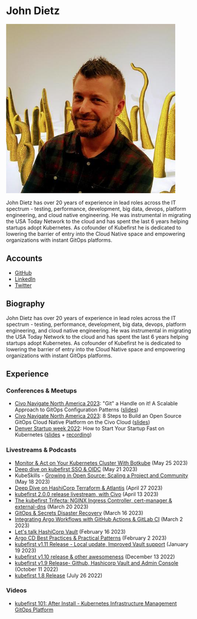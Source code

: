 # John Dietz

![John Dietz smiling](../pictures/john.jpeg)

John Dietz has over 20 years of experience in lead roles across the IT spectrum - testing, performance, development, big data, devops, platform engineering, and cloud native engineering. He was instrumental in migrating the USA Today Network to the cloud and has spent the last 6 years helping startups adopt Kubernetes. As cofounder of Kubefirst he is dedicated to lowering the barrier of entry into the Cloud Native space and empowering organizations with instant GitOps platforms.

## Accounts

- [GitHub](https://github.com/johndietz)
- [LinkedIn](https://www.linkedin.com/in/jd-k8s/)
- [Twitter](https://twitter.com/vitamindietz)

## Biography

John Dietz has over 20 years of experience in lead roles across the IT spectrum - testing, performance, development, big data, devops, platform engineering, and cloud native engineering. He was instrumental in migrating the USA Today Network to the cloud and has spent the last 6 years helping startups adopt Kubernetes. As cofounder of Kubefirst he is dedicated to lowering the barrier of entry into the Cloud Native space and empowering organizations with instant GitOps platforms.

## Experience

### Conferences & Meetups

- [Civo Navigate North America 2023](https://www.civo.com/navigate/north-america-2023): "Git" a Handle on it! A Scalable Approach to GitOps Configuration Patterns ([slides](../slides/Civo%20Navigate%20North%20America%202023%20-%20Git%20a%20Handle%20on%20it%2C%20A%20Scalable%20Approach%20to%20GitOps%20Configuration%20Patterns.pdf))
- [Civo Navigate North America 2023](https://www.civo.com/navigate/north-america-2023): 8 Steps to Build an Open Source GitOps Cloud Native Platform on the Civo Cloud ([slides](../slides/Civo%20Navigate%20North%20America%202023%20-%208%20Steps%20to%20Build%20an%20Open%20Source%20GitOps%20Cloud%20Native%20Platform%20on%20the%20Civo%20Cloud.pdf))
- [Denver Startup week 2022](https://www.denverstartupweek.org): How to Start Your Startup Fast on Kubernetes ([slides](../slides/Denver%20Startup%20week%202022%20-%20How%20to%20Start%20Your%20Startup%20Fast%20on%20Kubernetes.pdf) + [recording](https://www.youtube.com/watch?v=3phL4mjN-Rw))

### Livestreams & Podcasts

- [Monitor & Act on Your Kubernetes Cluster With Botkube](https://www.youtube.com/watch?v=RLmU472lync) (May 25 2023)
- [Deep dive on kubefirst SSO & OIDC](https://www.youtube.com/watch?v=lmrHHrM2Jts) (May 21 2023)
- KubeSkills - [Growing in Open Source: Scaling a Project and Community](https://www.youtube.com/watch?v=NMZxuazgaRM) (May 18 2023)
- [Deep Dive on HashiCorp Terraform & Atlantis](https://www.youtube.com/watch?v=g-9_dQUzN4o) (April 27 2023)
- [kubefirst 2.0.0 release livestream, with Civo](https://www.youtube.com/watch?v=l0MRtWbbiDk) (April 13 2023)
- [The kubefirst Trifecta: NGINX Ingress Controller, cert-manager & external-dns](https://www.youtube.com/watch?v=o6dt-2Dp1xE) (March 20 2023)
- [GitOps & Secrets Disaster Recovery](https://www.youtube.com/watch?v=7pt2P8Pv8a4) (March 16 2023)
- [Integrating Argo Workflows with GitHub Actions & GitLab CI](https://www.youtube.com/watch?v=4VrgjdlpCmo) (March 2 2023)
- [Let's talk HashiCorp Vault](https://www.youtube.com/watch?v=vczxh0SH5Hk) (February 16 2023)
- [Argo CD Best Practices & Practical Patterns](https://www.youtube.com/watch?v=CJQBtDYA_44) (February 2 2023)
- [kubefirst v1.11 Release - Local update, Improved Vault support](https://www.youtube.com/watch?v=dnb8PkstC0Y) (January 19 2023)
- [kubefirst v1.10 release & other awesomeness](https://www.youtube.com/watch?v=cjbWbyWCI4Q) (December 13 2022)
- [kubefirst v1.9 Release- Github, Hashicorp Vault and Admin Console](https://www.youtube.com/watch?v=6OwLwN_G9D0) (October 11 2022)
- [kubefirst 1.8 Release](https://www.youtube.com/watch?v=2sFdz21JQ7c) (July 26 2022)

### Videos

- [kubefirst 101: After Install - Kubernetes Infrastructure Management GitOps Platform](https://www.youtube.com/watch?v=KEUOaNMUqOM)
